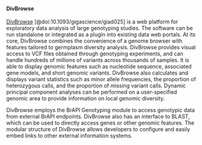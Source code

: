 #### DivBrowse

<!-- Sebastian B -->
[DivBrowse](https://divbrowse.ipk-gatersleben.de/) [@doi:10.1093/gigascience/giad025] is a web platform for exploratory data analysis of large genotyping studies. 
The software can be run standalone or integrated as a plugin into existing data web portals. 
At its core, DivBrowse combines the convenience of a genome browser with features tailored to germplasm diversity analysis. 
DivBrowse provides visual access to VCF files obtained through genotyping experiments, and can handle hundreds of millions of variants across thousands of samples.
It is able to display genomic features such as nucleotide sequence, associated gene models, and short genomic variants. DivBrowse also calculates and displays variant statistics such as minor allele frequencies, the proportion of heterozygous calls, and the proportion of missing variant calls. 
Dynamic principal component analyses can be performed on a user-specified genomic area to provide information on local genomic diversity. 

DivBrowse employs the BrAPI Genotyping module to access genotypic data from external BrAPI endpoints. 
DivBrowse also has an interface to BLAST, which can be used to directly access genes or other genomic features. 
The modular structure of DivBrowse allows developers to configure and easily embed links to other external information systems.
